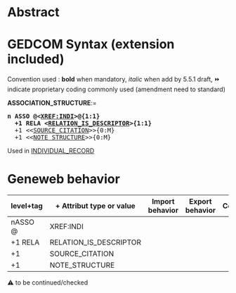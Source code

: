 ﻿# Abstract

# GEDCOM Syntax (extension included)
Convention used : **bold** when mandatory, _italic_ when add by 5.5.1 draft, &#x23E9; indicate proprietary coding commonly used (amendment need to standard)<br />

**ASSOCIATION_STRUCTURE**:=
<pre>
<b>n ASSO @&lt;<a href=Ged.XREF_INDI.md>XREF:INDI</a>&gt;@{1:1}</b>
<b>  +1 RELA &lt;<a href=Ged.RELATION_IS_DESCRIPTOR.md>RELATION_IS_DESCRIPTOR</a>&gt;{1:1}</b>
  +1 &lt;&lt;<a href=Ged.SOURCE_CITATION.md>SOURCE_CITATION</a>&gt;&gt;{0:M}
  +1 &lt;&lt;<a href=Ged.NOTE_STRUCTURE.md>NOTE_STRUCTURE</a>&gt;&gt;{0:M}
</pre>
Used in <a href=Ged.INDIVIDUAL_RECORD.md>INDIVIDUAL_RECORD</a><br />

# Geneweb behavior

level+tag  | + Attribut type or value | Import behavior | Export behavior  | Comment 
---------- | ------------- | :---------------: | :-----------------:| -----------
nASSO @ | XREF:INDI | | |
+1 RELA | RELATION_IS_DESCRIPTOR | | |
+1 | SOURCE_CITATION | | |
+1 | NOTE_STRUCTURE | | |

:warning: to be continued/checked

